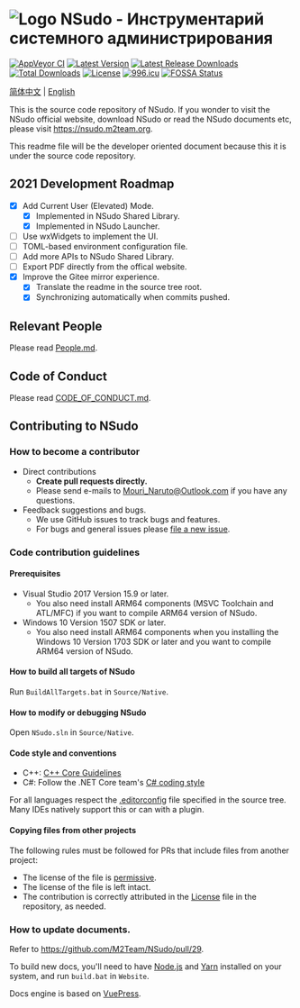 ﻿# ![Logo](Logo.png) NSudo - Инструментарий системного администрирования

[![AppVeyor CI](https://ci.appveyor.com/api/projects/status/github/M2Team/NSudo?branch=master&svg=true)](https://ci.appveyor.com/project/MouriNaruto/nsudo)
[![Latest Version](https://img.shields.io/github/release/M2Team/NSudo.svg)](https://github.com/M2Team/NSudo/releases/latest)
[![Latest Release Downloads](https://img.shields.io/github/downloads/M2Team/NSudo/latest/total.svg)](https://github.com/M2Team/NSudo/releases/latest)
[![Total Downloads](https://img.shields.io/github/downloads/M2Team/NSudo/total.svg)](https://github.com/M2Team/NSudo/releases)
[![License](https://img.shields.io/badge/license-MIT-green.svg)](License.md)
[![996.icu](https://img.shields.io/badge/link-996.icu-red.svg)](https://996.icu)
[![FOSSA Status](https://app.fossa.io/api/projects/git%2Bgithub.com%2FM2Team%2FNSudo.svg?type=shield)](https://app.fossa.io/projects/git%2Bgithub.com%2FM2Team%2FNSudo?ref=badge_shield)

[简体中文](Readme.zh-CN.md) | [English](Readme.md)

This is the source code repository of NSudo. If you wonder to visit the NSudo 
official website, download NSudo or read the NSudo documents etc, please visit
https://nsudo.m2team.org.

This readme file will be the developer oriented document because this it is 
under the source code repository.

## 2021 Development Roadmap

- [x] Add Current User (Elevated) Mode.
  - [x] Implemented in NSudo Shared Library.
  - [x] Implemented in NSudo Launcher.
- [ ] Use wxWidgets to implement the UI.
- [ ] TOML-based environment configuration file.
- [ ] Add more APIs to NSudo Shared Library.
- [ ] Export PDF directly from the offical website.
- [x] Improve the Gitee mirror experience.
  - [x] Translate the readme in the source tree root.
  - [x] Synchronizing automatically when commits pushed.

## Relevant People

Please read [People.md](People.md).

## Code of Conduct

Please read [CODE_OF_CONDUCT.md](CODE_OF_CONDUCT.md).

## Contributing to NSudo

### How to become a contributor

- Direct contributions
  - **Create pull requests directly.**
  - Please send e-mails to Mouri_Naruto@Outlook.com if you have any
    questions.
- Feedback suggestions and bugs.
  - We use GitHub issues to track bugs and features.
  - For bugs and general issues please 
    [file a new issue](https://github.com/M2Team/NSudo/issues/new).

### Code contribution guidelines

#### Prerequisites

- Visual Studio 2017 Version 15.9 or later.
  - You also need install ARM64 components (MSVC Toolchain and ATL/MFC) if you
    want to compile ARM64 version of NSudo.
- Windows 10 Version 1507 SDK or later.
  - You also need install ARM64 components when you installing the Windows 10
    Version 1703 SDK or later and you want to compile ARM64 version of NSudo.

#### How to build all targets of NSudo

Run `BuildAllTargets.bat` in `Source/Native`.

#### How to modify or debugging NSudo

Open `NSudo.sln` in `Source/Native`.

#### Code style and conventions

- C++: [C++ Core Guidelines](https://github.com/isocpp/CppCoreGuidelines/blob/master/CppCoreGuidelines.md)
- C#: Follow the .NET Core team's [C# coding style](https://github.com/dotnet/corefx/blob/master/Documentation/coding-guidelines/coding-style.md)

For all languages respect the [.editorconfig](https://editorconfig.org/) file 
specified in the source tree. Many IDEs natively support this or can with a 
plugin.

#### Copying files from other projects

The following rules must be followed for PRs that include files from another 
project:
- The license of the file is
  [permissive](https://en.wikipedia.org/wiki/Permissive_free_software_licence).
- The license of the file is left intact.
- The contribution is correctly attributed in the [License](License.md)
  file in the repository, as needed.

### How to update documents.

Refer to https://github.com/M2Team/NSudo/pull/29.

To build new docs, you'll need to have [Node.js](https://nodejs.org) and 
[Yarn](https://yarnpkg.com) installed on your system, and run `build.bat` in
`Website`.

Docs engine is based on [VuePress](https://v1.vuepress.vuejs.org).
